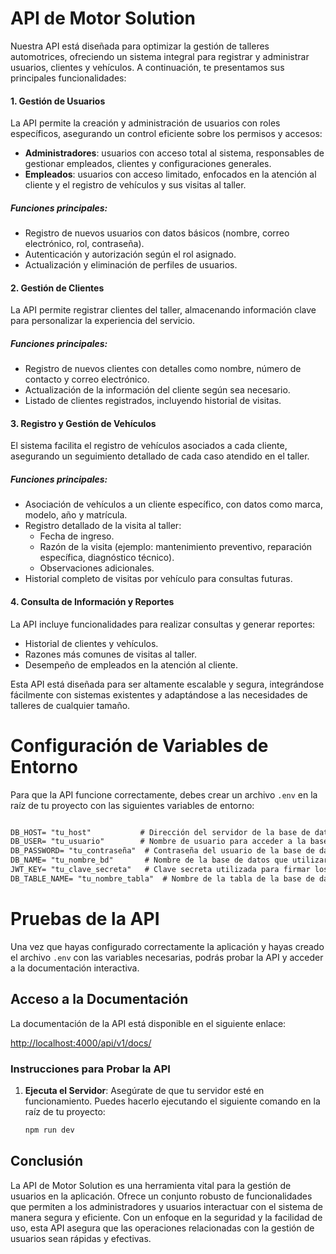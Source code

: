 # API de Motor Solution

Nuestra API está diseñada para optimizar la gestión de talleres automotrices, ofreciendo un sistema integral para registrar y administrar usuarios, clientes y vehículos. A continuación, te presentamos sus principales funcionalidades:

#### 1. **Gestión de Usuarios**  
La API permite la creación y administración de usuarios con roles específicos, asegurando un control eficiente sobre los permisos y accesos:  
- **Administradores**: usuarios con acceso total al sistema, responsables de gestionar empleados, clientes y configuraciones generales.  
- **Empleados**: usuarios con acceso limitado, enfocados en la atención al cliente y el registro de vehículos y sus visitas al taller.  

##### Funciones principales:  
- Registro de nuevos usuarios con datos básicos (nombre, correo electrónico, rol, contraseña).  
- Autenticación y autorización según el rol asignado.  
- Actualización y eliminación de perfiles de usuarios.  

#### 2. **Gestión de Clientes**  
La API permite registrar clientes del taller, almacenando información clave para personalizar la experiencia del servicio.  

##### Funciones principales:  
- Registro de nuevos clientes con detalles como nombre, número de contacto y correo electrónico.  
- Actualización de la información del cliente según sea necesario.  
- Listado de clientes registrados, incluyendo historial de visitas.  

#### 3. **Registro y Gestión de Vehículos**  
El sistema facilita el registro de vehículos asociados a cada cliente, asegurando un seguimiento detallado de cada caso atendido en el taller.  

##### Funciones principales:  
- Asociación de vehículos a un cliente específico, con datos como marca, modelo, año y matrícula.  
- Registro detallado de la visita al taller:  
  - Fecha de ingreso.  
  - Razón de la visita (ejemplo: mantenimiento preventivo, reparación específica, diagnóstico técnico).  
  - Observaciones adicionales.  
- Historial completo de visitas por vehículo para consultas futuras.  

#### 4. **Consulta de Información y Reportes**  
La API incluye funcionalidades para realizar consultas y generar reportes:  
- Historial de clientes y vehículos.  
- Razones más comunes de visitas al taller.  
- Desempeño de empleados en la atención al cliente.  

Esta API está diseñada para ser altamente escalable y segura, integrándose fácilmente con sistemas existentes y adaptándose a las necesidades de talleres de cualquier tamaño.

# Configuración de Variables de Entorno
Para que la API funcione correctamente, debes crear un archivo `.env` en la raíz de tu proyecto con las siguientes variables de entorno:

```markdown

DB_HOST= "tu_host"           # Dirección del servidor de la base de datos (por ejemplo, "localhost" o "127.0.0.1")
DB_USER= "tu_usuario"        # Nombre de usuario para acceder a la base de datos
DB_PASSWORD= "tu_contraseña"  # Contraseña del usuario de la base de datos
DB_NAME= "tu_nombre_bd"       # Nombre de la base de datos que utilizarás
JWT_KEY= "tu_clave_secreta"   # Clave secreta utilizada para firmar los tokens JWT
DB_TABLE_NAME= "tu_nombre_tabla"  # Nombre de la tabla de la base de datos
```

# Pruebas de la API

Una vez que hayas configurado correctamente la aplicación y hayas creado el archivo `.env` con las variables necesarias, podrás probar la API y acceder a la documentación interactiva.

## Acceso a la Documentación

La documentación de la API está disponible en el siguiente enlace:

[http://localhost:4000/api/v1/docs/](http://localhost:4000/api/v1/docs/)

### Instrucciones para Probar la API

1. **Ejecuta el Servidor**: Asegúrate de que tu servidor esté en funcionamiento. Puedes hacerlo ejecutando el siguiente comando en la raíz de tu proyecto:

   ```bash
   npm run dev
   ```

## Conclusión

La API de Motor Solution es una herramienta vital para la gestión de usuarios en la aplicación. Ofrece un conjunto robusto de funcionalidades que permiten a los administradores y usuarios interactuar con el sistema de manera segura y eficiente. Con un enfoque en la seguridad y la facilidad de uso, esta API asegura que las operaciones relacionadas con la gestión de usuarios sean rápidas y efectivas.

